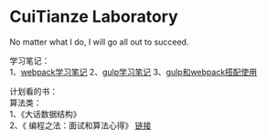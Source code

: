 CuiTianze Laboratory
==================
 No matter what I do, I will go all out to succeed.

学习笔记：   
1、[webpack学习笔记](./devNote/webpack.md)
2、[gulp学习笔记](./devNote/gulp.md)
3、[gulp和webpack搭配使用](./devNote/gulp&&webpack.md)

计划看的书：  
算法类：   
1、《大话数据结构》  
2、《 编程之法：面试和算法心得》  [链接](http://www.treelib.com/Book-detail-id-76-aid-3901.html)
